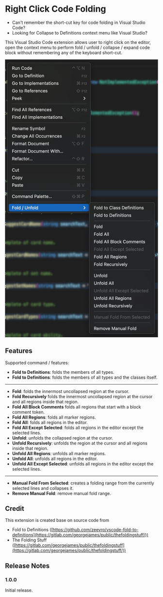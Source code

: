 # Right Click Code Folding

* Can't remember the short-cut key for code folding in Visual Studio Code?
* Looking for Collapse to Definitions context menu like Visual Studio? 

This Visual Studio Code extension allows user to right click on the editor, open the context menu to perform fold / unfold / collapse / expand code block without remembering any of the keyboard short-cut.

![Screenshot](./images/screenshot.png)

## Features

Supported command / features:

* **Fold to Definitions**: folds the members of all types.
* **Fold to Definitions**: folds the members of all types and the classes itself.

---
* **Fold**: folds the innermost uncollapsed region at the cursor.
* **Fold Recursively** folds the innermost uncollapsed region at the cursor and all regions inside that region.
* **Fold All Block Comments** folds all regions that start with a block comment token.
* **Fold All Regions**: folds all marker regions.
* **Fold All**: folds all regions in the editor.
* **Fold All Except Selected**: folds all regions in the editor except the selected lines.
* **Unfold**: unfolds the collapsed region at the cursor.
* **Unfold Recursively**: unfolds the region at the cursor and all regions inside that region.
* **Unfold All Regions**: unfolds all marker regions.
* **Unfold All**: unfolds all regions in the editor.
* **Unfold All Except Selected**: unfolds all regions in the editor except the selected lines.

---
* **Manual Fold From Selected**: creates a folding range from the currently selected lines and collapses it.
* **Remove Manual Fold**: remove manual fold range.

## Credit

This extension is created base on source code from

* Fold to Definitions ([https://github.com/zeevro/vscode-fold-to-definitions](https://gitlab.com/georgejames/public/thefoldingstuff/))
* The Folding Stuff ([https://gitlab.com/georgejames/public/thefoldingstuff](https://gitlab.com/georgejames/public/thefoldingstuff/))

## Release Notes


### 1.0.0

Initial release.

